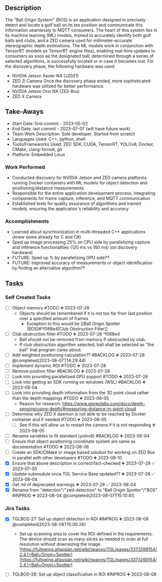 ## Description
The "Ball Origin System" (BOS) is an application designed to precisely detect and locate a golf ball on its tee position and communicate this information seamlessly to MQTT consumers. The heart of this system lies in its machine learning (ML) models, trained to accurately identify both golf balls and clubs, and a ZED camera used for millimeter-accurate stereographic depth estimations. The ML models work in conjunction with TensorRT (models as TensorRT engine files), enabling real-time updates to consumers as soon as the designated ball, determined through a series of selected algorithms, is successfully located or in case it becomes lost. For the discovery phase, the following hardware was used:
* NVIDIA Jetson Xavier NX (J2021)
* ZED 2i Camera
Once the discovery phase ended, more sophisticated hardware was utilized for better performance:
* NVIDIA Jetson Orin NX (ZED Box)
* ZED X Camera

## Take-Aways
* Start Date: first commit - 2023-05-02
* End Date: last commit - 2023-07-07 (will have future work)
* Team Work Description: Sole developer. Started from scratch
* Languages Used: C++, python, shell
* Tools/Frameworks Used: ZED SDK, CUDA, TensorRT, YOLOv8, Docker, CMake, clang-format, git
* Platform: Embedded Linux

### Work Performed
* Conducted discovery for NVIDIA Jetson and ZED camera platforms running Docker containers with ML models for object detection and positioning/distance measurements
* Responsible for the entire application development process, integrating components for frame capture, inference, and MQTT communication
* Established tests for quality assurance of algorithms and trained models, ensuring the application's reliability and accuracy

### Accomplishments
* Learned about synchronization in multi-threaded C++ applications (knew some already for C and C#)
* Sped up image processing 25% on CPU side by parallelizing capture and inference functionalities (120 ms vs 160 ms) (on discovery hardware)
* FUTURE: Sped up % by parallelizing GPU side??
* FUTURE: Improved accuracy of measurements or object identification by finding an alternative algorithm??

## Tasks

### Self Created Tasks
- [ ] Object memory #TODO ➕ 2023-07-28 
	* Objects should be remembered if it is not too far from last position over a specified amount of frames
		* Exception to this would be [[Ball Origin Spotter (BOS)#^f068e4|Club Obstruction Filter]]
- [ ] Club obstruction filter #TODO ➕ 2023-07-28  ^f068e4
	* Ball should not be removed from memory if obstructed by club.
	* If club obstruction algorithm selected, ball shall be selected as "the ball" that program cares about.
- [ ] Add weighted positioning calculation?? #BACKLOG  ➕ 2023-07-28 @completed(2023-08-07T14:29:44)
- [ ] Implement dynamic ROI #TODO ➕ 2023-07-28 
- [ ] Remove position filter #BACKLOG ➕ 2023-07-28 
- [ ] Look into providing parallelized GPU support #TODO ➕ 2023-07-28
- [ ] Look into getting an SDK running on windows (WSL) #BACKLOG  ➕ 2023-08-04
- [ ] Look into providing depth information from the 3D point cloud rather than the depth mappings #TODO ➕ 2023-08-05 
	* Reason for research: https://www.stereolabs.com/docs/depth-sensing/using-depth/#measuring-distance-in-point-cloud
- [ ] Determine why ZED X daemon is not able to be reached by Docker container and if needed #TODO ➕ 2023-08-05 
	- [ ] See if this will allow us to restart the camera if it is not responding ➕ 2023-08-05
- [ ] Rename variables to fit standard (yolov8) #BACKLOG ➕ 2023-08-04
- [ ] Ensure that object positioning coordinate system are same as documentation #TODO ➕ 2023-08-06 
- [ ] Create an SDK/CMake or image based solution for working on ZED Box in parallel with other developers #TODO ➕ 2023-08-10
- [x] Ensure that above description is correct/fact-checked ➕ 2023-07-29 ✅ 2023-07-30
- [x] Update submodule once TGL Service Base updated?? ➕ 2023-07-28 ✅ 2023-08-04
- [x] Get rid of deprecated warnings ➕ 2023-07-28 ✅ 2023-08-04
- [x] Rename from "detection"/"zed-detection" to "Ball Origin Spotter"/"BOS" #INPROG ➕ 2023-08-04 @completed(2023-08-07T15:10:41)

### Jira Tasks

- [x] TGLBOS-27: Set up object detection in ROI #INPROG ➕ 2023-08-08 @completed(2023-08-08T15:00:26)
	- Set up scanning area to cover the ROI defined in the requirements. The device should scan as many slices as needed to scan at full resolution without downsizing the image. [https://fullswing.atlassian.net/wiki/spaces/TGL/pages/3373269154/2.4.1+Ball+Origin+Spotter](https://fullswing.atlassian.net/wiki/spaces/TGL/pages/3373269154/2.4.1+Ball+Origin+Spotter)
- [ ] TGLBOS-28: Set up object classification in ROI #INPROG ➕ 2023-08-08
	